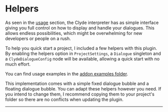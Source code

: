 <!--
template: page-with-child-list
-->
# Helpers

As seen in the [usage](../2-usage.md) section, the Clyde interpreter has as simple interface giving you full control on how to display and handle your dialogues. This allows endless possibilities, which might be overwhelming for new developers or people on a rush.

To help you quick start a project, I included a few helpers with this plugin. By enabling the helpers option in `ProjectSettings`, a `Dialogue` singleton and a `ClydeDialogueConfig` node will be available, allowing a quick start with no much effort.

You can find usage examples in the [addon examples folder](https://github.com/viniciusgerevini/godot-clyde-dialogue/tree/godot_4/addons/clyde/examples).

This implementation comes with a simple fixed dialogue bubble and a floating dialogue bubble. You can adapt these helpers however you need. If you intend to change them, I recommend copying them to your project's folder so there are no conflicts when updating the plugin.

---
